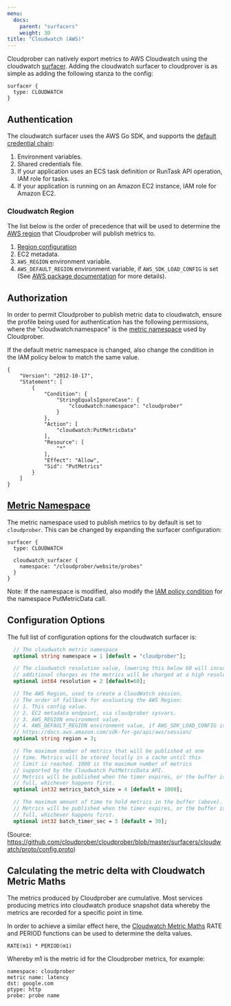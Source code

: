 ```yaml
---
menu:
  docs:
    parent: "surfacers"
    weight: 30
title: "Cloudwatch (AWS)"
---
```


Cloudprober can natively export metrics to AWS Cloudwatch using the cloudwatch
[surfacer](/surfacers/overview). Adding the cloudwatch surfacer to cloudprover
is as simple as adding the following stanza to the config:

```
surfacer {
  type: CLOUDWATCH
}
```

## Authentication

The cloudwatch surfacer uses the AWS Go SDK, and supports the
[default credential chain](https://docs.aws.amazon.com/sdk-for-go/v2/developer-guide/configuring-sdk.html):

1. Environment variables.
2. Shared credentials file.
3. If your application uses an ECS task definition or RunTask API operation, IAM
   role for tasks.
4. If your application is running on an Amazon EC2 instance, IAM role for Amazon
   EC2.

### Cloudwatch Region

The list below is the order of precedence that will be used to determine the
[AWS region](https://docs.aws.amazon.com/AWSEC2/latest/UserGuide/using-regions-availability-zones.html)
that Cloudprober will publish metrics to.

1. [Region configuration](#configuration-options)
2. EC2 metadata.
3. `AWS_REGION` environment variable.
4. `AWS_DEFAULT_REGION` environment variable, if `AWS_SDK_LOAD_CONFIG` is set
   (See
   [AWS package documentation](https://docs.aws.amazon.com/sdk-for-go/api/aws/session/)
   for more details).

## Authorization

In order to permit Cloudprober to publish metric data to cloudwatch, ensure the
profile being used for authentication has the following permissions, where the
"cloudwatch:namespace" is the [metric namespace](#metric-namespace) used by
Cloudprober.

If the default metric namespace is changed, also change the condition in the IAM
policy below to match the same value.

```
{
    "Version": "2012-10-17",
    "Statement": [
        {
            "Condition": {
                "StringEqualsIgnoreCase": {
                    "cloudwatch:namespace": "cloudprober"
                }
            },
            "Action": [
                "cloudwatch:PutMetricData"
            ],
            "Resource": [
                "*"
            ],
            "Effect": "Allow",
            "Sid": "PutMetrics"
        }
    ]
}
```

## [Metric Namespace](https://docs.aws.amazon.com/AmazonCloudWatch/latest/monitoring/cloudwatch_concepts.html#Namespace)

The metric namespace used to publish metrics to by default is set to
`cloudprober`. This can be changed by expanding the surfacer configuration:

```
surfacer {
  type: CLOUDWATCH

  cloudwatch_surfacer {
    namespace: "/cloudprober/website/probes"
  }
}
```

Note: If the namespace is modified, also modify the
[IAM policy condition](#authorization) for the namespace PutMetricData call.

## Configuration Options

The full list of configuration options for the cloudwatch surfacer is:

```protobuf
  // The cloudwatch metric namespace
  optional string namespace = 1 [default = "cloudprober"];

  // The cloudwatch resolution value, lowering this below 60 will incur
  // additional charges as the metrics will be charged at a high resolution rate.
  optional int64 resolution = 2 [default=60];

  // The AWS Region, used to create a CloudWatch session.
  // The order of fallback for evaluating the AWS Region:
  // 1. This config value.
  // 2. EC2 metadata endpoint, via cloudprober sysvars.
  // 3. AWS_REGION environment value.
  // 4. AWS_DEFAULT_REGION environment value, if AWS_SDK_LOAD_CONFIG is set.
  // https://docs.aws.amazon.com/sdk-for-go/api/aws/session/
  optional string region = 3;

  // The maximum number of metrics that will be published at one
  // time. Metrics will be stored locally in a cache until this
  // limit is reached. 1000 is the maximum number of metrics
  // supported by the Cloudwatch PutMetricData API.
  // Metrics will be published when the timer expires, or the buffer is
  // full, whichever happens first.
  optional int32 metrics_batch_size = 4 [default = 1000];

  // The maximum amount of time to hold metrics in the buffer (above).
  // Metrics will be published when the timer expires, or the buffer is
  // full, whichever happens first.
  optional int32 batch_timer_sec = 5 [default = 30];
```

(Source:
https://github.com/cloudprober/cloudprober/blob/master/surfacers/cloudwatch/proto/config.proto)

## Calculating the metric delta with Cloudwatch Metric Maths

The metrics produced by Cloudprober are cumulative. Most services producing
metrics into cloudwatch produce snapshot data whereby the metrics are recorded
for a specific point in time.

In order to achieve a similar effect here, the
[Cloudwatch Metric Maths](https://docs.aws.amazon.com/AmazonCloudWatch/latest/monitoring/using-metric-math.html)
RATE and PERIOD functions can be used to determine the delta values.

```
RATE(m1) * PERIOD(m1)
```

Whereby m1 is the metric id for the Cloudprober metrics, for example:

```
namespace: cloudprober
metric name: latency
dst: google.com
ptype: http
probe: probe name
```
